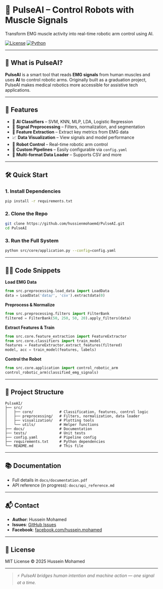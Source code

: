 # 🧠 PulseAI – Control Robots with Muscle Signals

Transform EMG muscle activity into real-time robotic arm control using AI.

[![License](https://img.shields.io/badge/License-MIT-blue)](https://opensource.org/licenses/MIT)
[![Python](https://img.shields.io/badge/Python-3.8+-yellow)](https://www.python.org)

---

## 📌 What is PulseAI?

**PulseAI** is a smart tool that reads **EMG signals** from human muscles and uses **AI** to control robotic arms. Originally built as a graduation project, PulseAI makes medical robotics more accessible for assistive tech applications.

---

## 🚀 Features

- 🎯 **AI Classifiers** – SVM, KNN, MLP, LDA, Logistic Regression  
- 🧼 **Signal Preprocessing** – Filters, normalization, and segmentation  
- 🧪 **Feature Extraction** – Extract key metrics from EMG data  
- 📈 **Data Visualization** – View signals and model performance  
- 🤖 **Robot Control** – Real-time robotic arm control  
- 🔧 **Custom Pipelines** – Easily configurable via `config.yaml`  
- 📂 **Multi-format Data Loader** – Supports CSV and more  

---

## 🛠️ Quick Start

### 1. Install Dependencies
```bash
pip install -r requirements.txt
```

### 2. Clone the Repo
```bash
git clone https://github.com/hussienmohaemd/PulseAI.git
cd PulseAI
```

### 3. Run the Full System
```bash
python src/core/application.py --config=config.yaml
```

---

## 👨‍💻 Code Snippets

**Load EMG Data**
```python
from src.preprocessing.load_data import LoadData
data = LoadData('data/', 'csv').extractdata(0)
```

**Preprocess & Normalize**
```python
from src.preprocessing.filters import FilterBank
filtered = FilterBank(50, 250, 50, 20).apply_filters(data)
```

**Extract Features & Train**
```python
from src.core.feature_extraction import FeatureExtractor
from src.core.classifiers import train_model
features = FeatureExtractor.extract_features(filtered)
model, acc = train_model(features, labels)
```

**Control the Robot**
```python
from src.core.application import control_robotic_arm
control_robotic_arm(classified_emg_signals)
```

---

## 📁 Project Structure
```
PulseAI/
├── src/
│   ├── core/            # Classification, features, control logic
│   ├── preprocessing/   # Filters, normalization, data loader
│   ├── visualization/   # Plotting tools
│   └── utils/           # Helper functions
├── docs/                # Documentation
├── tests/               # Unit tests
├── config.yaml          # Pipeline config
├── requirements.txt     # Python dependencies
└── README.md            # This file
```

---

## 📚 Documentation

- Full details in `docs/documentation.pdf`
- API reference (in progress): `docs/api_reference.md`

---

## 📬 Contact

- **Author**: Hussein Mohamed  
- **Issues**: [GitHub Issues](https://github.com/hussienmohaemd/PulseAI/issues)  
- **Facebook**: [facebook.com/hussein.mohamed](https://www.facebook.com/hussein.mohamed)

---

## 📄 License

MIT License © 2025 Hussein Mohamed

---

> ⚡ *PulseAI bridges human intention and machine action — one signal at a time.*
